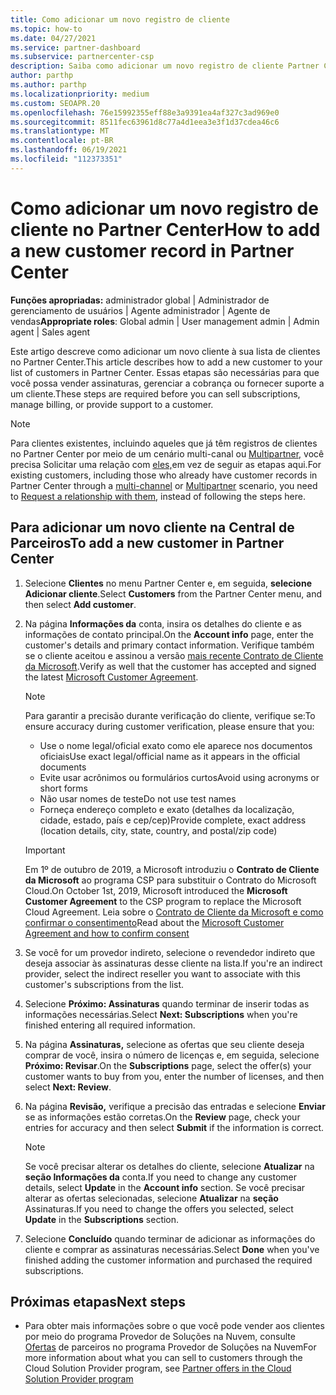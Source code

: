 ```yaml
---
title: Como adicionar um novo registro de cliente
ms.topic: how-to
ms.date: 04/27/2021
ms.service: partner-dashboard
ms.subservice: partnercenter-csp
description: Saiba como adicionar um novo registro de cliente Partner Center. Em seguida, você pode vender as assinaturas do cliente, gerenciar a cobrança ou fornecer suporte ao cliente.
author: parthp
ms.author: parthp
ms.localizationpriority: medium
ms.custom: SEOAPR.20
ms.openlocfilehash: 76e15992355eff88e3a9391ea4af327c3ad969e0
ms.sourcegitcommit: 8511fec63961d8c77a4d1eea3e3f1d37cdea46c6
ms.translationtype: MT
ms.contentlocale: pt-BR
ms.lasthandoff: 06/19/2021
ms.locfileid: "112373351"
---
```

# <a name="how-to-add-a-new-customer-record-in-partner-center"></a><span data-ttu-id="065ae-104">Como adicionar um novo registro de cliente no Partner Center</span><span class="sxs-lookup"><span data-stu-id="065ae-104">How to add a new customer record in Partner Center</span></span>

<span data-ttu-id="065ae-105">**Funções apropriadas:** administrador global | Administrador de gerenciamento de usuários | Agente administrador | Agente de vendas</span><span class="sxs-lookup"><span data-stu-id="065ae-105">**Appropriate roles**: Global admin | User management admin | Admin agent | Sales agent</span></span>

<span data-ttu-id="065ae-106">Este artigo descreve como adicionar um novo cliente à sua lista de clientes no Partner Center.</span><span class="sxs-lookup"><span data-stu-id="065ae-106">This article describes how to add a new customer to your list of customers in Partner Center.</span></span> <span data-ttu-id="065ae-107">Essas etapas são necessárias para que você possa vender assinaturas, gerenciar a cobrança ou fornecer suporte a um cliente.</span><span class="sxs-lookup"><span data-stu-id="065ae-107">These steps are required before you can sell subscriptions, manage billing, or provide support to a customer.</span></span>

>[!NOTE]
><span data-ttu-id="065ae-108">Para clientes existentes, incluindo aqueles que já têm registros [](multichannel.md) de clientes no Partner Center por meio de um cenário multi-canal ou [Multipartner,](multipartner.md) você precisa Solicitar uma relação com [eles,](request-a-relationship-with-a-customer.md)em vez de seguir as etapas aqui.</span><span class="sxs-lookup"><span data-stu-id="065ae-108">For existing customers, including those who already have customer records in Partner Center through a [multi-channel](multichannel.md) or [Multipartner](multipartner.md) scenario, you need to [Request a relationship with them](request-a-relationship-with-a-customer.md), instead of following the steps here.</span></span>

## <a name="to-add-a-new-customer-in-partner-center"></a><span data-ttu-id="065ae-109">Para adicionar um novo cliente na Central de Parceiros</span><span class="sxs-lookup"><span data-stu-id="065ae-109">To add a new customer in Partner Center</span></span>

1. <span data-ttu-id="065ae-110">Selecione **Clientes** no menu Partner Center e, em seguida, **selecione Adicionar cliente**.</span><span class="sxs-lookup"><span data-stu-id="065ae-110">Select **Customers** from the Partner Center menu, and then select **Add customer**.</span></span>

2. <span data-ttu-id="065ae-111">Na página **Informações da** conta, insira os detalhes do cliente e as informações de contato principal.</span><span class="sxs-lookup"><span data-stu-id="065ae-111">On the **Account info** page, enter the customer's details and primary contact information.</span></span> <span data-ttu-id="065ae-112">Verifique também se o cliente aceitou e assinou a versão [mais recente Contrato de Cliente da Microsoft](agreements.md).</span><span class="sxs-lookup"><span data-stu-id="065ae-112">Verify as well that the customer has accepted and signed the latest [Microsoft Customer Agreement](agreements.md).</span></span>

   >[!NOTE]
   >
   ><span data-ttu-id="065ae-113">Para garantir a precisão durante verificação do cliente, verifique se:</span><span class="sxs-lookup"><span data-stu-id="065ae-113">To ensure accuracy during customer verification, please ensure that you:</span></span>
   >
   >- <span data-ttu-id="065ae-114">Use o nome legal/oficial exato como ele aparece nos documentos oficiais</span><span class="sxs-lookup"><span data-stu-id="065ae-114">Use exact legal/official name as it appears in the official documents</span></span>
   >- <span data-ttu-id="065ae-115">Evite usar acrônimos ou formulários curtos</span><span class="sxs-lookup"><span data-stu-id="065ae-115">Avoid using acronyms or short forms</span></span>
   >- <span data-ttu-id="065ae-116">Não usar nomes de teste</span><span class="sxs-lookup"><span data-stu-id="065ae-116">Do not use test names</span></span>
   >- <span data-ttu-id="065ae-117">Forneça endereço completo e exato (detalhes da localização, cidade, estado, país e cep/cep)</span><span class="sxs-lookup"><span data-stu-id="065ae-117">Provide complete, exact address (location details, city, state, country, and postal/zip code)</span></span>

   >[!IMPORTANT]
   > <span data-ttu-id="065ae-118">Em 1º de outubro de 2019, a Microsoft introduziu o **Contrato de Cliente da Microsoft** ao programa CSP para substituir o Contrato do Microsoft Cloud.</span><span class="sxs-lookup"><span data-stu-id="065ae-118">On October 1st, 2019, Microsoft introduced the **Microsoft Customer Agreement** to the CSP program to replace the Microsoft Cloud Agreement.</span></span> <span data-ttu-id="065ae-119">Leia sobre o [Contrato de Cliente da Microsoft e como confirmar o consentimento](confirm-customer-agreement.md)</span><span class="sxs-lookup"><span data-stu-id="065ae-119">Read about the [Microsoft Customer Agreement and how to confirm consent](confirm-customer-agreement.md)</span></span>
  
3. <span data-ttu-id="065ae-120">Se você for um provedor indireto, selecione o revendedor indireto que deseja associar às assinaturas desse cliente na lista.</span><span class="sxs-lookup"><span data-stu-id="065ae-120">If you're an indirect provider, select the indirect reseller you want to associate with this customer's subscriptions from the list.</span></span>

4. <span data-ttu-id="065ae-121">Selecione **Próximo: Assinaturas** quando terminar de inserir todas as informações necessárias.</span><span class="sxs-lookup"><span data-stu-id="065ae-121">Select **Next: Subscriptions** when you're finished entering all required information.</span></span>

5. <span data-ttu-id="065ae-122">Na página **Assinaturas,** selecione as ofertas que seu cliente deseja comprar de você, insira o número de licenças e, em seguida, selecione **Próximo: Revisar**.</span><span class="sxs-lookup"><span data-stu-id="065ae-122">On the **Subscriptions** page, select the offer(s) your customer wants to buy from you, enter the number of licenses, and then select **Next: Review**.</span></span>

6. <span data-ttu-id="065ae-123">Na página **Revisão,** verifique a precisão das entradas e selecione **Enviar** se as informações estão corretas.</span><span class="sxs-lookup"><span data-stu-id="065ae-123">On the **Review** page, check your entries for accuracy and then select **Submit** if the information is correct.</span></span>

   >[!NOTE]
   ><span data-ttu-id="065ae-124">Se você precisar alterar os detalhes do cliente, selecione **Atualizar** na **seção Informações da** conta.</span><span class="sxs-lookup"><span data-stu-id="065ae-124">If you need to change any customer details, select **Update** in the **Account info** section.</span></span> <span data-ttu-id="065ae-125">Se você precisar alterar as ofertas selecionadas, selecione **Atualizar** na **seção** Assinaturas.</span><span class="sxs-lookup"><span data-stu-id="065ae-125">If you need to change the offers you selected, select **Update** in the **Subscriptions** section.</span></span>

7. <span data-ttu-id="065ae-126">Selecione **Concluído** quando terminar de adicionar as informações do cliente e comprar as assinaturas necessárias.</span><span class="sxs-lookup"><span data-stu-id="065ae-126">Select **Done** when you've finished adding the customer information and purchased the required subscriptions.</span></span>

## <a name="next-steps"></a><span data-ttu-id="065ae-127">Próximas etapas</span><span class="sxs-lookup"><span data-stu-id="065ae-127">Next steps</span></span>

- <span data-ttu-id="065ae-128">Para obter mais informações sobre o que você pode vender aos clientes por meio do programa Provedor de Soluções na Nuvem, consulte [Ofertas](csp-offers.md) de parceiros no programa Provedor de Soluções na Nuvem</span><span class="sxs-lookup"><span data-stu-id="065ae-128">For more information about what you can sell to customers through the Cloud Solution Provider program, see [Partner offers in the Cloud Solution Provider program](csp-offers.md)</span></span>

